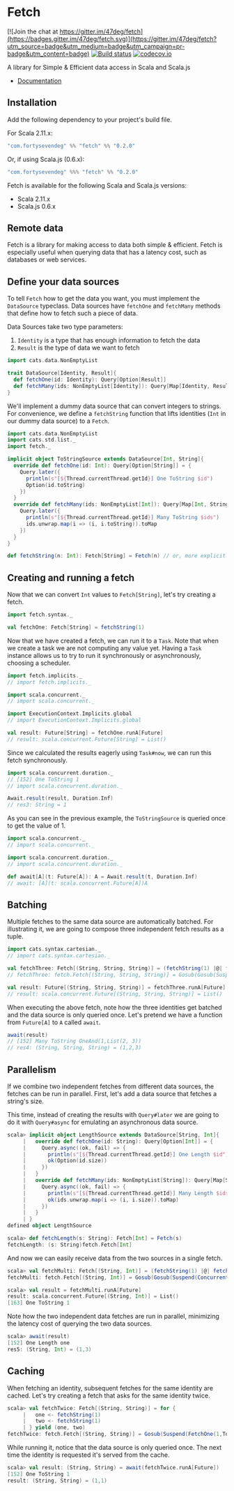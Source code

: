 # Fetch

[![Join the chat at https://gitter.im/47deg/fetch](https://badges.gitter.im/47deg/fetch.svg)](https://gitter.im/47deg/fetch?utm_source=badge&utm_medium=badge&utm_campaign=pr-badge&utm_content=badge)
[![Build status](https://img.shields.io/travis/47deg/fetch.svg)](https://travis-ci.org/47deg/fetch)
[![codecov.io](http://codecov.io/github/47deg/fetch/coverage.svg?branch=master)](http://codecov.io/github/47deg/fetch?branch=master)

A library for Simple & Efficient data access in Scala and Scala.js

- [Documentation](http://47deg.github.io/fetch/docs)

## Installation

Add the following dependency to your project's build file.

For Scala 2.11.x:

```scala
"com.fortysevendeg" %% "fetch" %% "0.2.0"
```

Or, if using Scala.js (0.6.x):

```scala
"com.fortysevendeg" %%% "fetch" %% "0.2.0"
```

Fetch is available for the following Scala and Scala.js versions:

- Scala 2.11.x
- Scala.js 0.6.x

## Remote data

Fetch is a library for making access to data both simple & efficient. Fetch is especially useful when querying data that
has a latency cost, such as databases or web services.

## Define your data sources

To tell `Fetch` how to get the data you want, you must implement the `DataSource` typeclass. Data sources have `fetchOne` and `fetchMany` methods that define how to fetch such a piece of data.

Data Sources take two type parameters:

<ol>
<li><code>Identity</code> is a type that has enough information to fetch the data</li>
<li><code>Result</code> is the type of data we want to fetch</li>
</ol>

```scala
import cats.data.NonEmptyList

trait DataSource[Identity, Result]{
  def fetchOne(id: Identity): Query[Option[Result]]
  def fetchMany(ids: NonEmptyList[Identity]): Query[Map[Identity, Result]]
}
```

We'll implement a dummy data source that can convert integers to strings. For convenience, we define a `fetchString` function that lifts identities (`Int` in our dummy data source) to a `Fetch`. 

```scala
import cats.data.NonEmptyList
import cats.std.list._
import fetch._

implicit object ToStringSource extends DataSource[Int, String]{
  override def fetchOne(id: Int): Query[Option[String]] = {
    Query.later({
      println(s"[${Thread.currentThread.getId}] One ToString $id")
      Option(id.toString)
    })
  }
  override def fetchMany(ids: NonEmptyList[Int]): Query[Map[Int, String]] = {
    Query.later({
      println(s"[${Thread.currentThread.getId}] Many ToString $ids")
      ids.unwrap.map(i => (i, i.toString)).toMap
    })
  }
}

def fetchString(n: Int): Fetch[String] = Fetch(n) // or, more explicitly: Fetch(n)(ToStringSource)
```

## Creating and running a fetch

Now that we can convert `Int` values to `Fetch[String]`, let's try creating a fetch.

```scala
import fetch.syntax._

val fetchOne: Fetch[String] = fetchString(1)
```

Now that we have created a fetch, we can run it to a `Task`. Note that when we create a task we are not computing any value yet. Having a `Task` instance allows us to try to run it synchronously or asynchronously, choosing a scheduler.

```scala
import fetch.implicits._
// import fetch.implicits._

import scala.concurrent._
// import scala.concurrent._

import ExecutionContext.Implicits.global
// import ExecutionContext.Implicits.global

val result: Future[String] = fetchOne.runA[Future]
// result: scala.concurrent.Future[String] = List()
```

Since we calculated the results eagerly using `Task#now`, we can run this fetch synchronously.

```scala
import scala.concurrent.duration._
// [152] One ToString 1
// import scala.concurrent.duration._

Await.result(result, Duration.Inf)
// res3: String = 1
```

As you can see in the previous example, the `ToStringSource` is queried once to get the value of 1.


```scala
import scala.concurrent._
// import scala.concurrent._

import scala.concurrent.duration._
// import scala.concurrent.duration._

def await[A](t: Future[A]): A = Await.result(t, Duration.Inf)
// await: [A](t: scala.concurrent.Future[A])A
```

## Batching

Multiple fetches to the same data source are automatically batched. For illustrating it, we are going to compose three independent fetch results as a tuple.

```scala
import cats.syntax.cartesian._
// import cats.syntax.cartesian._

val fetchThree: Fetch[(String, String, String)] = (fetchString(1) |@| fetchString(2) |@| fetchString(3)).tupled
// fetchThree: fetch.Fetch[(String, String, String)] = Gosub(Gosub(Suspend(Concurrent(List(FetchMany(OneAnd(1,List(2, 3)),ToStringSource$@183bd58)))),<function1>),<function1>)

val result: Future[(String, String, String)] = fetchThree.runA[Future]
// result: scala.concurrent.Future[(String, String, String)] = List()
```


When executing the above fetch, note how the three identities get batched and the data source is only queried once. Let's pretend we have a function from `Future[A]` to `A` called `await`.

```scala
await(result)
// [152] Many ToString OneAnd(1,List(2, 3))
// res4: (String, String, String) = (1,2,3)
```

## Parallelism

If we combine two independent fetches from different data sources, the fetches can be run in parallel. First, let's add a data source that fetches a string's size.

This time, instead of creating the results with `Query#later` we are going to do it with `Query#async` for emulating an asynchronous data source.

```scala
scala> implicit object LengthSource extends DataSource[String, Int]{
     |   override def fetchOne(id: String): Query[Option[Int]] = {
     |     Query.async((ok, fail) => {
     |       println(s"[${Thread.currentThread.getId}] One Length $id")
     |       ok(Option(id.size))
     |     })
     |   }
     |   override def fetchMany(ids: NonEmptyList[String]): Query[Map[String, Int]] = {
     |     Query.async((ok, fail) => {
     |       println(s"[${Thread.currentThread.getId}] Many Length $ids")
     |       ok(ids.unwrap.map(i => (i, i.size)).toMap)
     |     })
     |   }
     | }
defined object LengthSource

scala> def fetchLength(s: String): Fetch[Int] = Fetch(s)
fetchLength: (s: String)fetch.Fetch[Int]
```

And now we can easily receive data from the two sources in a single fetch. 

```scala
scala> val fetchMulti: Fetch[(String, Int)] = (fetchString(1) |@| fetchLength("one")).tupled
fetchMulti: fetch.Fetch[(String, Int)] = Gosub(Gosub(Suspend(Concurrent(List(FetchOne(1,ToStringSource$@183bd58), FetchOne(one,LengthSource$@1d6700b5)))),<function1>),<function1>)

scala> val result = fetchMulti.runA[Future]
result: scala.concurrent.Future[(String, Int)] = List()
[163] One ToString 1
```

Note how the two independent data fetches are run in parallel, minimizing the latency cost of querying the two data sources.

```scala
scala> await(result)
[152] One Length one
res5: (String, Int) = (1,3)
```

## Caching

When fetching an identity, subsequent fetches for the same identity are cached. Let's try creating a fetch that asks for the same identity twice.

```scala
scala> val fetchTwice: Fetch[(String, String)] = for {
     |   one <- fetchString(1)
     |   two <- fetchString(1)
     | } yield (one, two)
fetchTwice: fetch.Fetch[(String, String)] = Gosub(Suspend(FetchOne(1,ToStringSource$@183bd58)),<function1>)
```

While running it, notice that the data source is only queried once. The next time the identity is requested it's served from the cache.

```scala
scala> val result: (String, String) = await(fetchTwice.runA[Future])
[152] One ToString 1
result: (String, String) = (1,1)
```
